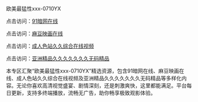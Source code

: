 欧美最猛性xxx-0710YX

点击访问：<a href="https://heiliaowzu4ur.pages.dev">91暗网在线</a>

点击访问：<a href="https://heiliaozj3tjd.pages.dev">麻豆映画在线</a>

点击访问：<a href="https://heiliaoe8ajia.pages.dev">成人色站久久综合在线视频</a>

点击访问：<a href="https://heiliaoxqkkct.pages.dev">亚洲精品久久久久久久久无码精品</a>

本专区汇聚“欧美最猛性xxx-0710YX”精选资源，包含91暗网在线、麻豆映画在线、成人色站久久综合在线视频及亚洲精品久久久久久久久无码精品等多样化内容。无论你喜欢高清视觉盛宴、剧情深刻，还是刺激爽快，这里都能满足。平台每日更新，支持多终端播放，流畅无广告，助你畅享极致观影体验。

<span style="display:none;">[Canonical link](https://github.com/tam20250710/so47)</span>
